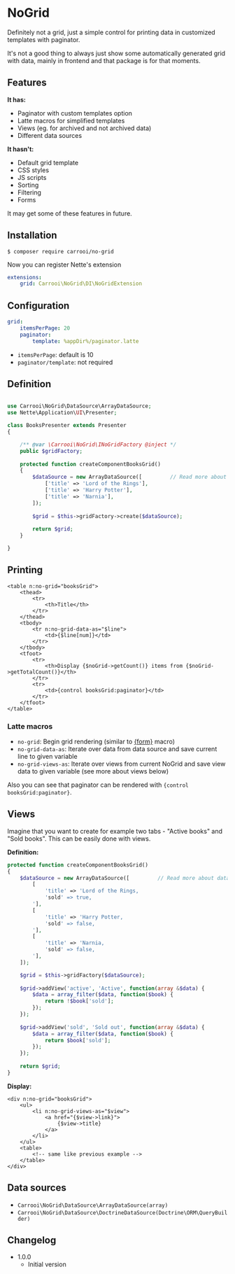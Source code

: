 # NoGrid

Definitely not a grid, just a simple control for printing data in customized templates with paginator.

It's not a good thing to always just show some automatically generated grid with data, mainly in frontend and that 
package is for that moments.

## Features

**It has:**

* Paginator with custom templates option
* Latte macros for simplified templates
* Views (eg. for archived and not archived data)
* Different data sources

**It hasn't:**

* Default grid template
* CSS styles
* JS scripts
* Sorting
* Filtering
* Forms

It may get some of these features in future.

## Installation

```
$ composer require carrooi/no-grid
```

Now you can register Nette's extension

```yaml
extensions:
	grid: Carrooi\NoGrid\DI\NoGridExtension
```

## Configuration

```yaml
grid:
	itemsPerPage: 20
	paginator:
		template: %appDir%/paginator.latte
```

* `itemsPerPage`: default is 10
* `paginator/template`: not required

## Definition

```php

use Carrooi\NoGrid\DataSource\ArrayDataSource;
use Nette\Application\UI\Presenter;

class BooksPresenter extends Presenter
{

	/** @var \Carrooi\NoGrid\INoGridFactory @inject */
	public $gridFactory;
	
	protected function createComponentBooksGrid()
	{
		$dataSource = new ArrayDataSource([			// Read more about data sources below
			['title' => 'Lord of the Rings'],
			['title' => 'Harry Potter'],
			['title' => 'Narnia'],
		]);
	
		$grid = $this->gridFactory->create($dataSource);
		
		return $grid;
	}

}
```

## Printing

```smarty
<table n:no-grid="booksGrid">
	<thead>
		<tr>
			<th>Title</th>
		</tr>
	</thead>
	<tbody>
		<tr n:no-grid-data-as="$line">
			<td>{$line[num]}</td>
		</tr>
	</tbody>
	<tfoot>
		<tr>
			<th>Display {$noGrid->getCount()} items from {$noGrid->getTotalCount()}</th>
		</tr>
		<tr>
			<td>{control booksGrid:paginator}</td>
		</tr>
	</tfoot>
</table>
```

### Latte macros

* `no-grid`: Begin grid rendering (similar to [{form}](http://doc.nette.org/cs/2.3/forms#toc-manualni-vykreslovani) macro)
* `no-grid-data-as`: Iterate over data from data source and save current line to given variable
* `no-grid-views-as`: Iterate over views from current NoGrid and save view data to given variable (see more about views below)

Also you can see that paginator can be rendered with `{control booksGrid:paginator}`.

## Views

Imagine that you want to create for example two tabs - "Active books" and "Sold books". This can be easily done with 
views.

**Definition:**

```php
protected function createComponentBooksGrid()
{
	$dataSource = new ArrayDataSource([			// Read more about data sources below
		[
			'title' => 'Lord of the Rings,
			'sold' => true,
		'],
		[
			'title' => 'Harry Potter,
			'sold' => false,
		'],
		[
			'title' => 'Narnia,
			'sold' => false,
		'],
	]);

	$grid = $this->gridFactory($dataSource);
	
	$grid->addView('active', 'Active', function(array &$data) {
		$data = array_filter($data, function($book) {
			return !$book['sold'];
		});
	});
	
	$grid->addView('sold', 'Sold out', function(array &$data) {
		$data = array_filter($data, function($book) {
			return $book['sold'];
		});
	});
	
	return $grid;
}
```

**Display:**

```smarty
<div n:no-grid="booksGrid">
	<ul>
		<li n:no-grid-views-as="$view">
			<a href="{$view->link}">
				{$view->title}
			</a>
		</li>
	</ul>
	<table>
		<!-- same like previous example -->
	</table>
</div>
```

## Data sources

* `Carrooi\NoGrid\DataSource\ArrayDataSource(array)`
* `Carrooi\NoGrid\DataSource\DoctrineDataSource(Doctrine\ORM\QueryBuilder)`

## Changelog

* 1.0.0
	+ Initial version
